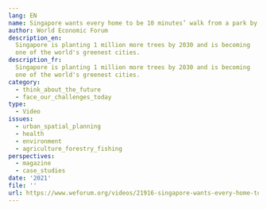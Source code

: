```yaml
---
lang: EN
name: Singapore wants every home to be 10 minutes’ walk from a park by 2030
author: World Economic Forum
description_en:
  Singapore is planting 1 million more trees by 2030 and is becoming
  one of the world's greenest cities.
description_fr:
  Singapore is planting 1 million more trees by 2030 and is becoming
  one of the world's greenest cities.
category:
  - think_about_the_future
  - face_our_challenges_today
type:
  - Video
issues:
  - urban_spatial_planning
  - health
  - environment
  - agriculture_forestry_fishing
perspectives:
  - magazine
  - case_studies
date: '2021'
file: ''
url: https://www.weforum.org/videos/21916-singapore-wants-every-home-to-be-10-minutes-walk-from-a-park-by-2030
---
```

